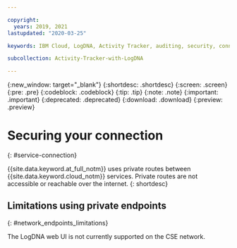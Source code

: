 ```yaml
---

copyright:
  years: 2019, 2021
lastupdated: "2020-03-25"

keywords: IBM Cloud, LogDNA, Activity Tracker, auditing, security, connection

subcollection: Activity-Tracker-with-LogDNA

---
```


{:new_window: target="_blank"}
{:shortdesc: .shortdesc}
{:screen: .screen}
{:pre: .pre}
{:codeblock: .codeblock}
{:tip: .tip}
{:note: .note}
{:important: .important}
{:deprecated: .deprecated}
{:download: .download}
{:preview: .preview}


# Securing your connection
{: #service-connection}

{{site.data.keyword.at_full_notm}} uses private routes between {{site.data.keyword.cloud_notm}} services. Private routes are not accessible or reachable over the internet.
{: shortdesc}


## Limitations using private endpoints
{: #network_endpoints_limitations}

The LogDNA web UI is not currently supported on the CSE network.


